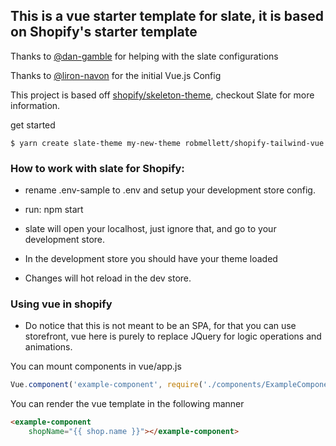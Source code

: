 ## This is a vue starter template for slate, it is based on Shopify's starter template


Thanks to [@dan-gamble](https://github.com/dan-gamble) for helping with the slate configurations

Thanks to [@liron-navon](https://github.com/liron-navon) for the initial Vue.js Config

This project is based off [shopify/skeleton-theme](https://github.com/shopify/skeleton-theme), checkout Slate for more information.

get started
```
$ yarn create slate-theme my-new-theme robmellett/shopify-tailwind-vue
```


### How to work with slate for Shopify:

- rename .env-sample to .env and setup your development store config.

- run: npm start 
- slate will open your localhost, just ignore that, and go to your development store. 
- In the development store you should have your theme loaded
- Changes will hot reload in the dev store.

### Using vue in shopify

- Do notice that this is not meant to be an SPA, for that you can use storefront, vue here is purely to replace JQuery for logic operations and animations. 

You can mount components in vue/app.js 

```js
Vue.component('example-component', require('./components/ExampleComponent.vue').default);
```

You can render the vue template in the following manner
```html
<example-component
    shopName="{{ shop.name }}"></example-component>
```
